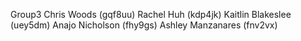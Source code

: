 G r o u p 3 
Chris Woods (gqf8uu)
Rachel Huh (kdp4jk)
Kaitlin Blakeslee (uey5dm)
Anajo Nicholson (fhy9gs)
Ashley Manzanares (fnv2vx)
